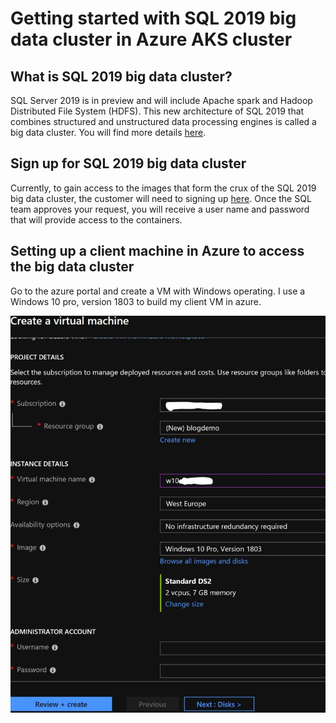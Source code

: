 # Getting started with SQL 2019 big data cluster in Azure AKS cluster

## What is SQL 2019 big data cluster?

SQL Server 2019 is in preview and will include Apache spark and Hadoop Distributed File System (HDFS). 
This new architecture of SQL 2019 that combines structured and unstructured data processing engines is called a big data cluster. 
You will find more details [here](https://docs.microsoft.com/en-us/sql/big-data-cluster/big-data-cluster-overview?view=sqlallproducts-allversions).

## Sign up for SQL 2019 big data cluster

Currently, to gain access to the images that form the crux of the SQL 2019 big data cluster, the customer will need to signing up [here](https://sqlservervnexteap.azurewebsites.net/). 
Once the SQL team approves your request, you will receive a user name and password that will provide access to the containers.

## Setting up a client machine in Azure to access the big data cluster

Go to the azure portal and create a VM with Windows operating. I use a Windows 10 pro, version 1803 to build my client VM in azure.

<p align="center">
  <img width=800 length=400 src='images/pic1.jpg'>
</p>

